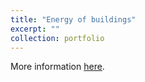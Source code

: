 ```yaml
---
title: "Energy of buildings"
excerpt: ""
collection: portfolio
---
```


More information [here](https://didattica.polito.it/pls/portal30/gap.pkg_guide.viewGap?p_cod_ins=01TWTMK&p_a_acc=2025&p_header=S&p_lang=IT&multi=N "Polito").
